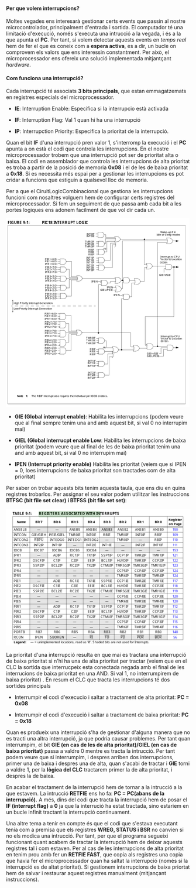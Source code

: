 

#### Per que volem interrupcions?

Moltes vegades ens interesarà gestionar certs events que passin al nostre microcontrolador, principalment d'entrada i sortida. El computador té una limitació d'execució, només s'executa una intrucció a la vegada, i és a la que apunta el **PC**. Per tant, si volem detectar aquests events en *temps real* hem de fer el que es coneix com a **espera activa**, es a dir, un bucle on comprovem  els valors que ens interessin constantment. Per això, el microprocessador ens ofereix una solució implementada mitjantçant *hardware*. 

#### Com funciona una interrupció?

Cada interrupció té associats **3 bits principals**, que estan emmagatzemats en registres especials del microprocessador.

+ **IE**: Interruption Enable: Especifica si la interrupcio està activada

+ **IF**: Interruption Flag: Val 1 quan hi ha una interrupció

+ **IP**: Interrupction Priority: Especifica la prioritat de la interrupció.

Quan el bit **IF** d'una interrupció pren valor 1, s'interromp la execució i el **PC** apunta a on està el codi que controla les interrupcions. En el nostre microprocessador trobem que una interrupció pot ser de prioritat alta o baixa. El codi en assemblador que controla les interrupcions de alta prioritat es troba a partir de la posició de memoria **0x08** i el de les de baixa prioritat a **0x18**. Si es necessita més espai per a gestionar les interrupcions es pot cridar a funcions que estiguin a qualsevol lloc de memoria. 

Per a que el CiruitLogicCombinacional que gestiona les interrupcions funcioni com nosaltres volguem hem de configurar certs registres del microprocessador. Si fem un seguiment de que passa amb cada bit a les portes logiques ens adonem facilment de que vol dir cada un.

<img src="images/2022-10-25-16-26-15-image.png" title="" alt="" data-align="center">

+ **GIE (Global interrupt enable)**: Habilita les interrupcions (podem veure que al final sempre tenim una and amb aquest bit, si val 0 no interrupim mai)

+ **GIEL (Global interrucpt enable Low**: Habilita les interrupcions de baixa prioritat (podem veure que al final  de les de baixa prioritat tenim una and amb aquest bit, si val 0 no interrupim mai)

+ **IPEN (Interrupt priority enable)** Habilita les prioritat (veiem que si IPEN = 0, loes interrupcions de baixa prioritat son tractades com de alta prioritat)

Per saber on trobar aquests bits tenim aquesta taula, que ens diu en quins registres trobarlos. Per assignar el seu valor podem utilitzar les instruccions **BTFSC (bit file set clear) i BTFSS (bit file set set)**:

<img src="images/2022-10-25-16-35-52-image.png" title="" alt="" data-align="center">

La prioritat d'una interrupció resulta en que mai es tractara una interrupció de baixa prioritat si n'hi ha una de alta prioritat per tractar (veiem que en el CLC la sortida que interrucpeix esta conectada negada amb el final de les interrucions de baixa prioritat en una AND. Si val 1, no interrumpirem de baixa prioritat) . En resum el CLC que tracta les interrupcions té dos sortides principals

+ Interrumpir el codi d'execucio i saltar a tractament de alta prioritat: **PC = 0x08**

+ Interrumpir el codi d'execució i saltar a tractament de baixa prioritat: **PC = 0x18**

Quan es produeix una interrupció s'ha de gestionar d'alguna manera que no es tracti una altra interrupció, ja que podria causar problemes. Per tant quan interrumpim, el bit **GIE (en cas de les de alta prioritat)/GIEL (en cas de baixa prioritat)** passa a valdre 0 mentre es tracta la intrucció. Per tant podem veure que si interrumpim, i despres arriben dos interrupcions, primer una de baixa i despres una de alta, quan s'acabi de tractar i **GIE** torni a valdre 1, per la **lògica del CLC** tractarem primer la de alta prioritat, i despres la de baixa.

En acabar el tractament de la interrupció hem de tornar a la intrucció a la que estavem. La intrucció **RETFIE** ens ho fa: **PC = PC(abans de la interrupció).** A més, dins del codi que tracta la interrupció hem de posar el **IF (interrupt flag)** a **0** ja que la interrució ha estat tractada, sino estariem en un bucle infinit tractant la interrupció continuament.

Una altre tema a tenir en compte és que el codi que s'estava executant tenia com a premisa que els registres **WREG, STATUS i BSR** no canvien si no els modica una intrucció. Per tant, per que el programa segueixi funcionant quant acabem de tractar la interrupció hem de deixar aquests registres tal i com estaven. Per al cas de les interrupcions de alta prioritat en tenim prou amb fer un **RETFIE FAST**, que copia als registres una copia que havia fer el microprocessador quan ha saltat la interrupció (només si la interrupció es de altat prioritat). Si gestionem interrupcions de baixa priortat hem de salvar i restaurar aquest registres manualment (mitjançant instruccions).
